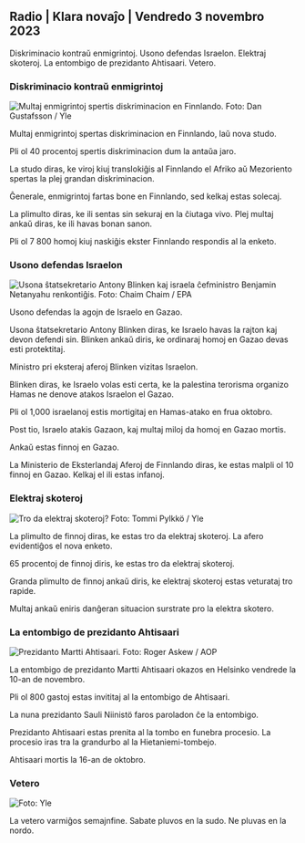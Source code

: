 ## Radio \| Klara novaĵo \| Vendredo 3 novembro 2023

Diskriminacio kontraŭ enmigrintoj. Usono defendas Israelon. Elektraj skoteroj. La entombigo de prezidanto Ahtisaari. Vetero.

### Diskriminacio kontraŭ enmigrintoj

![Multaj enmigrintoj spertis diskriminacion en Finnlando. Foto: Dan Gustafsson / Yle](https://images.cdn.yle.fi/image/upload/c_crop,h_1080,w_1919,x_0,y_0/ar_1.7777777777777777,c_fill,g_faces,h_675,w_1200./d_1200./d_1200.q_auto:eco/f_auto/fl_lossy/v1693477380/39-116537864f0696340afe)

Multaj enmigrintoj spertas diskriminacion en Finnlando, laŭ nova studo.

Pli ol 40 procentoj spertis diskriminacion dum la antaŭa jaro.

La studo diras, ke viroj kiuj translokiĝis al Finnlando el Afriko aŭ Mezoriento spertas la plej grandan diskriminacion.

Ĝenerale, enmigrintoj fartas bone en Finnlando, sed kelkaj estas solecaj.

La plimulto diras, ke ili sentas sin sekuraj en la ĉiutaga vivo. Plej multaj ankaŭ diras, ke ili havas bonan sanon.

Pli ol 7 800 homoj kiuj naskiĝis ekster Finnlando respondis al la enketo.

### Usono defendas Israelon

![Usona ŝtatsekretario Antony Blinken kaj israela ĉefministro Benjamin Netanyahu renkontiĝis. Foto: Chaim Chaim / EPA](https://images.cdn.yle.fi/image/upload/c_crop,h_1178,w_2095,x_0,y_45/ar_1.7777777777777777,c_fill,g_faces,h_675,w_r200.//d_1_1.q_auto:eco/f_auto/fl_lossy/v1697558051/39-1187709652eacaa1698e)

Usono defendas la agojn de Israelo en Gazao.

Usona ŝtatsekretario Antony Blinken diras, ke Israelo havas la rajton kaj devon defendi sin. Blinken ankaŭ diris, ke ordinaraj homoj en Gazao devas esti protektitaj.

Ministro pri eksteraj aferoj Blinken vizitas Israelon.

Blinken diras, ke Israelo volas esti certa, ke la palestina terorisma organizo Hamas ne denove atakos Israelon el Gazao.

Pli ol 1,000 israelanoj estis mortigitaj en Hamas-atako en frua oktobro.

Post tio, Israelo atakis Gazaon, kaj multaj miloj da homoj en Gazao mortis.

Ankaŭ estas finnoj en Gazao.

La Ministerio de Eksterlandaj Aferoj de Finnlando diras, ke estas malpli ol 10 finnoj en Gazao. Kelkaj el ili estas infanoj.

### Elektraj skoteroj

![Tro da elektraj skoteroj? Foto: Tommi Pylkkö / Yle](https://images.cdn.yle.fi/image/upload/c_crop,h_2268,w_4032,x_0,y_378/ar_1.7777777777777777,c_fill,g_faces,h_6701/0d_1205/0d_1201/0d_1201.q_auto:eco/f_auto/fl_lossy/v1629190662/39-842535611aab23cf6db)

La plimulto de finnoj diras, ke estas tro da elektraj skoteroj. La afero evidentiĝos el nova enketo.

65 procentoj de finnoj diris, ke estas tro da elektraj skoteroj.

Granda plimulto de finnoj ankaŭ diris, ke elektraj skoteroj estas veturataj tro rapide.

Multaj ankaŭ eniris danĝeran situacion surstrate pro la elektra skotero.

### La entombigo de prezidanto Ahtisaari

![Prezidanto Martti Ahtisaari. Foto: Roger Askew / AOP](https://images.cdn.yle.fi/image/upload/c_crop,h_3238,w_5757,x_259,y_350/ar_1.7777777777777777,c_fill,g_faces,h_675/0wp_1201/0wpq_auto:eco/f_auto/fl_lossy/v1697440152/39-1186733652ce1167d3e9)

La entombigo de prezidanto Martti Ahtisaari okazos en Helsinko vendrede la 10-an de novembro.

Pli ol 800 gastoj estas invititaj al la entombigo de Ahtisaari.

La nuna prezidanto Sauli Niinistö faros paroladon ĉe la entombigo.

Prezidanto Ahtisaari estas prenita al la tombo en funebra procesio. La procesio iras tra la grandurbo al la Hietaniemi-tombejo.

Ahtisaari mortis la 16-an de oktobro.

### Vetero

![ Foto: Yle](https://images.cdn.yle.fi/image/upload/c_crop,h_1080,w_1919,x_0,y_0/ar_1.777777777777777,c_fill,g_faces,h_675,w_1201/0dp_auto.:eco/f_auto/fl_lossy/v1699023031/39-11957186545088dc4556)

La vetero varmiĝos semajnfine. Sabate pluvos en la sudo. Ne pluvas en la nordo.